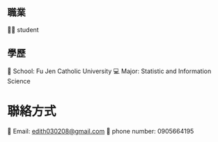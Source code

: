 ## 職業
👩‍🎓 student

## 學歷
🏫 School: Fu Jen Catholic University
💻 Major: Statistic and Information Science

# 聯絡方式
📧 Email: edith030208@gmail.com
📱 phone number: 0905664195






<!--
**Jia-Yi0208/Jia-Yi0208** is a ✨ _special_ ✨ repository because its `README.md` (this file) appears on your GitHub profile.

Here are some ideas to get you started:

🧑‍🎓 student

- 🔭 I’m currently study in Fu-Jen Catholic University 
- 🌱 I’m currently learning statistic and information science


- 📫 Email: edith03028@gmail.com
